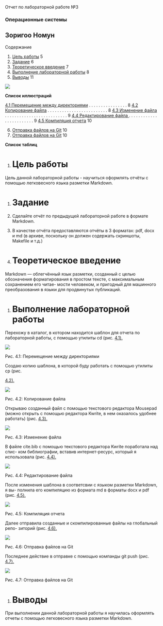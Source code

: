 ﻿








Отчет по лабораторной работе №3
### Операционные системы

## Зоригоо Номун




Содержание

1. [Цель работы](#_bookmark0)	5
1. [Задание](#_bookmark1)	6
1. [Теоретическое введение](#_bookmark2)	7
1. [Выполнение лабораторной работы](#_bookmark3)	8
1. [Выводы](#_bookmark11)	11




![](Aspose.Words.c7955d8b-334d-4ab6-af08-ed404867d124.001.png)

**Список иллюстраций**

[4.1   Перемещение между директориями](#_bookmark4)   . . . . . . . . . . . . . . . .   8 [4.2 Копирование файла](#_bookmark5)   . . . . . . . . . . . . . . . . . . . . . . . . .   8 [4.3 Изменение файла](#_bookmark6)   . . . . . . . . . . . . . . . . . . . . . . . . . .   9 [4.4 Редактирование файла ](#_bookmark7). . . . . . . . . . . . . . . . . . . . . . . .   9 [4.5   Компиляция отчета](#_bookmark8)	10

6. [Отправка файлов на Git](#_bookmark9)	10
6. [Отправка файлов на Git](#_bookmark10)	10




**Список таблиц**






1. # <a name="цель_работы"></a><a name="_bookmark0"></a>**Цель работы**

Цель данной лабораторной работы - научиться оформлять отчёты с помощью легковесного языка разметки Markdown.







1. # <a name="задание"></a><a name="_bookmark1"></a>**Задание**

1. Сделайте отчёт по предыдущей лабораторной работе в формате Markdown.
1. В качестве отчёта предоставляются отчёты в 3 форматах: pdf, docx и md (в архиве, поскольку он должен содержать скриншоты, Makefile и т.д.)







1. # <a name="теоретическое_введение"></a><a name="_bookmark2"></a>**Теоретическое введение**

Markdown — облегчённый язык разметки, созданный с целью обозначения форматирования в простом тексте, с максимальным сохранением его читае- мости человеком, и пригодный для машинного преобразования в языки для продвинутых публикаций.







1. # <a name="выполнение_лабораторной_работы"></a><a name="_bookmark3"></a>**Выполнение   лабораторной   работы**

Перехожу в каталог, в котором находится шаблон для отчета по лабораторной работы, с помощью утилиты cd (рис. [4.1).](#_bookmark4)

![](Aspose.Words.c7955d8b-334d-4ab6-af08-ed404867d124.002.png)

Рис. 4.1: <a name="_bookmark4"></a>Перемещение между директориями

Создаю копию шаблона, в которой буду работать с помощью утилиты cp (рис.

[4.2).](#_bookmark5)

![](Aspose.Words.c7955d8b-334d-4ab6-af08-ed404867d124.003.png)

Рис. 4.2: <a name="_bookmark5"></a>Копирование файла

Открываю созданный файл с помощью текстового редактора Mousepad (можно открыть с помощью редактора Kwrite, в нем оказалось удобнее работать) (рис. [4.3).](#_bookmark6)

![](Aspose.Words.c7955d8b-334d-4ab6-af08-ed404867d124.004.png)

Рис. 4.3: <a name="_bookmark6"></a>Изменение файла

В файле cite.bib с помощью текстового редактора Kwrite поработала над спис- ком библиографии, вставив интернет-ресурс, который я использовала (рис. [4.4).](#_bookmark7)

![](Aspose.Words.c7955d8b-334d-4ab6-af08-ed404867d124.005.png)

Рис. 4.4: <a name="_bookmark7"></a>Редактирование файла

После изменения шаблона в соответсвии с языком разметки Markdown, я вы- полнила его компиляцию из формата md в форматы docx и pdf (рис. [4.5).](#_bookmark8)

![](Aspose.Words.c7955d8b-334d-4ab6-af08-ed404867d124.006.png)

Рис. 4.5: <a name="_bookmark8"></a>Компиляция отчета

Далее отправила созданные и скомпилированные файлы на глобальный репо- зиторий (рис. [4.6).](#_bookmark9)

![](Aspose.Words.c7955d8b-334d-4ab6-af08-ed404867d124.007.png)

Рис. 4.6: <a name="_bookmark9"></a>Отправка файлов на Git

Последнее действие в отправке с помощью компанды git push (рис. [4.7).](#_bookmark10)

![](Aspose.Words.c7955d8b-334d-4ab6-af08-ed404867d124.008.png)

Рис. 4.7: <a name="_bookmark10"></a>Отправка файлов на Git







1. # <a name="выводы"></a><a name="_bookmark11"></a>**Выводы**

При выполнении данной лабораторной работы я научилась оформлять отчеты с помощью легковесного языка разметки Markdown.

